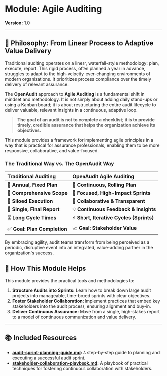 # Module: Agile Auditing

**Version:** 1.0

---

## 🎯 Philosophy: From Linear Process to Adaptive Value Delivery

Traditional auditing operates on a linear, waterfall-style methodology: plan, execute, report. This rigid process, often planned a year in advance, struggles to adapt to the high-velocity, ever-changing environments of modern organizations. It prioritizes process compliance over the timely delivery of relevant assurance.

The **OpenAudit** approach to **Agile Auditing** is a fundamental shift in mindset and methodology. It is not simply about adding daily stand-ups or using a Kanban board; it is about restructuring the entire audit lifecycle to deliver valuable, relevant insights in a continuous, adaptive loop.

> **The goal of an audit is not to complete a checklist; it is to provide timely, credible assurance that helps the organization achieve its objectives.**

This module provides a framework for implementing agile principles in a way that is practical for assurance professionals, enabling them to be more responsive, collaborative, and value-focused.

### The Traditional Way vs. The OpenAudit Way

| Traditional Auditing | OpenAudit Agile Auditing |
| :--- | :--- |
| 📅 **Annual, Fixed Plan** | 🔄 **Continuous, Rolling Plan** |
| 📝 **Comprehensive Scope** | 🎯 **Focused, High-Impact Sprints** |
| 🤫 **Siloed Execution** | 🤝 **Collaborative & Transparent** |
| 📄 **Single, Final Report** | 💡 **Continuous Feedback & Insights** |
| ⏳ **Long Cycle Times** | ⚡ **Short, Iterative Cycles (Sprints)** |
| ✅ **Goal: Plan Completion** | 📈 **Goal: Stakeholder Value** |

By embracing agility, audit teams transform from being perceived as a periodic, disruptive event into an integrated, value-adding partner in the organization's success.

## 🔧 How This Module Helps

This module provides the practical tools and methodologies to:

1.  **Structure Audits into Sprints:** Learn how to break down large audit projects into manageable, time-boxed sprints with clear objectives.
2.  **Foster Stakeholder Collaboration:** Implement practices that embed key stakeholders into the audit process, ensuring alignment and buy-in.
3.  **Deliver Continuous Assurance:** Move from a single, high-stakes report to a model of continuous communication and value delivery.

---

## 📚 Included Resources

*   **[audit-sprint-planning-guide.md](audit-sprint-planning-guide.md):** A step-by-step guide to planning and executing a successful audit sprint.
*   **[stakeholder-collaboration-playbook.md](stakeholder-collaboration-playbook.md):** A playbook of practical techniques for fostering continuous collaboration with stakeholders.